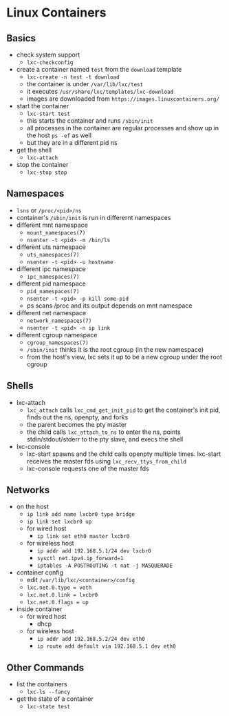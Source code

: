 Linux Containers
================

## Basics

- check system support
  - `lxc-checkconfig`
- create a container named `test` from the `download` template
  - `lxc-create -n test -t download`
  - the container is under `/var/lib/lxc/test`
  - it executes `/usr/share/lxc/templates/lxc-download`
  - images are downloaded from `https://images.linuxcontainers.org/`
- start the container
  - `lxc-start test`
  - this starts the container and runs `/sbin/init`
  - all processes in the container are regular processes and show up in the
    host `ps -ef` as well
  - but they are in a different pid ns
- get the shell
  - `lxc-attach`
- stop the container
  - `lxc-stop stop`

## Namespaces

- `lsns` or `/proc/<pid>/ns`
- container's `/sbin/init` is run in differernt namespaces
- different mnt namespace
  - `mount_namespaces(7)`
  - `nsenter -t <pid> -m /bin/ls`
- different uts namespace
  - `uts_namespaces(7)`
  - `nsenter -t <pid> -u hostname`
- different ipc namespace
  - `ipc_namespaces(7)`
- different pid namespace
  - `pid_namespaces(7)`
  - `nsenter -t <pid> -p kill some-pid`
  - ps scans /proc and its output depends on mnt namespace
- different net namespace
  - `network_namespaces(7)`
  - `nsenter -t <pid> -n ip link`
- different cgroup namespace
  - `cgroup_namespaces(7)`
  - `/sbin/init` thinks it is the root cgroup (in the new namespace)
  - from the host's view, lxc sets it up to be a new cgroup under the root
    cgroup

## Shells

- lxc-attach
  - `lxc_attach` calls `lxc_cmd_get_init_pid` to get the container's init pid,
    finds out the ns, openpty, and forks
  - the parent becomes the pty master
  - the child calls `lxc_attach_to_ns` to enter the ns, points
    stdin/stdout/stderr to the pty slave, and execs the shell
- lxc-console
  - lxc-start spawns and the child calls openpty multiple times.  lxc-start
    receives the master fds using `lxc_recv_ttys_from_child`
  - lxc-console requests one of the master fds

## Networks

- on the host
  - `ip link add name lxcbr0 type bridge`
  - `ip link set lxcbr0 up`
  - for wired host
    - `ip link set eth0 master lxcbr0`
  - for wireless host
    - `ip addr add 192.168.5.1/24 dev lxcbr0`
    - `sysctl net.ipv4.ip_forward=1`
    - `iptables -A POSTROUTING -t nat -j MASQUERADE`
- container config
  - edit `/var/lib/lxc/<container>/config`
  - `lxc.net.0.type = veth`
  - `lxc.net.0.link = lxcbr0`
  - `lxc.net.0.flags = up`
- inside container
  - for wired host
    - dhcp
  - for wireless host
    - `ip addr add 192.168.5.2/24 dev eth0`
    - `ip route add default via 192.168.5.1 dev eth0`

## Other Commands

- list the containers
  - `lxc-ls --fancy`
- get the state of a container
  - `lxc-state test`
